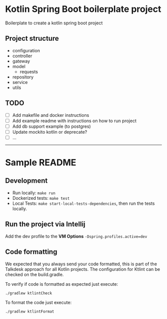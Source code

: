 # Kotlin Spring Boot boilerplate project

Boilerplate to create a kotlin spring boot project

## Project structure

* configuration
* controller
* gateway
* model
  * requests
* repository
* service
* utils


## TODO

- [ ] Add makefile and docker instructions
- [ ] Add example readme with instructions on how to run project
- [ ] Add db support example (to postgres)
- [ ] Update mockito kotlin or deprecate?
- [ ] ...

---

# Sample README

## Development

* Run locally: `make run`
* Dockerized tests: `make test`
* Local Tests: `make start-local-tests-dependencies`, then run the tests locally.

## Run the project via Intellij

Add the dev profile to the **VM Options**
`-Dspring.profiles.active=dev`

## Code formatting

We expected that you always send your code formatted, this is part of the Talkdesk approach for all Kotlin projects.
The configuration for Ktlint can be checked on the build.gradle.

To verify if code is formatted as expected just execute:

`./gradlew ktlintCheck`

To format the code just execute:

`./gradlew ktlintFormat`
